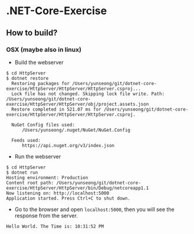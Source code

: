 # .NET-Core-Exercise
## How to build?
### OSX (maybe also in linux)
* Build the webserver

```
$ cd HttpServer
$ dotnet restore
  Restoring packages for /Users/yunseong/git/dotnet-core-exercise/HttpServer/HttpServer/HttpServer.csproj...
  Lock file has not changed. Skipping lock file write. Path: /Users/yunseong/git/dotnet-core-exercise/HttpServer/HttpServer/obj/project.assets.json
  Restore completed in 521.07 ms for /Users/yunseong/git/dotnet-core-exercise/HttpServer/HttpServer/HttpServer.csproj.

  NuGet Config files used:
      /Users/yunseong/.nuget/NuGet/NuGet.Config

  Feeds used:
      https://api.nuget.org/v3/index.json
```

* Run the webserver

```
$ cd HttpServer
$ dotnet run
Hosting environment: Production
Content root path: /Users/yunseong/git/dotnet-core-exercise/HttpServer/HttpServer/bin/Debug/netcoreapp1.1
Now listening on: http://localhost:5000
Application started. Press Ctrl+C to shut down.
```

* Go to the browser and open `localhost:5000`, then you will see the response from the server.

```
Hello World. The Time is: 10:31:52 PM
```